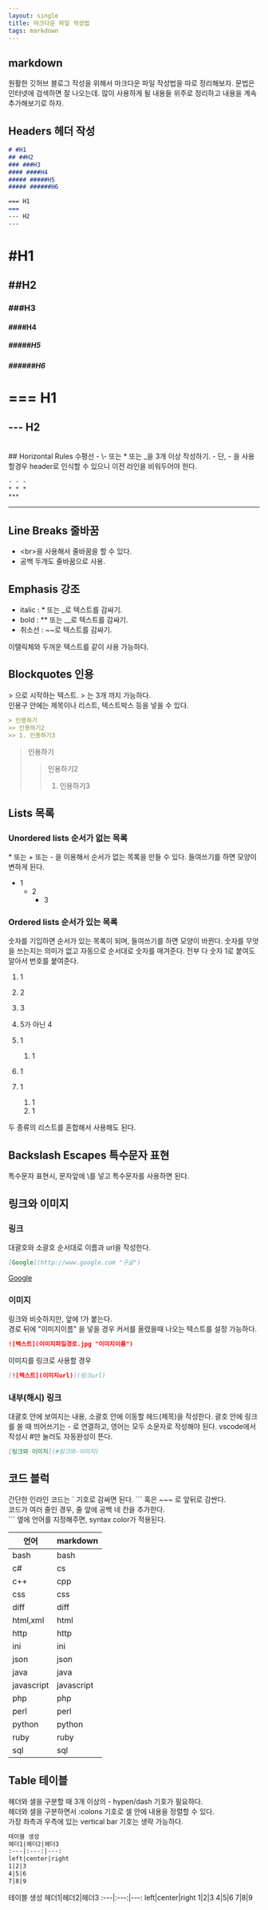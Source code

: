 ```yaml
---
layout: single
title: 마크다운 파일 작성법
tags: markdown
---
```


## markdown  
원활한 깃허브 블로그 작성을 위해서 마크다운 파일 작성법을 따로 정리해보자. 문법은 인터넷에 검색하면 잘 나오는데. 많이 사용하게 될 내용들 위주로 정리하고 내용을 계속 추가해보기로 하자.  

## Headers 헤더 작성

```markdown
# #H1
## ##H2
### ###H3
#### ####H4
##### #####H5
##### ######H6

=== H1
===
--- H2
---
```

# #H1
## ##H2
### ###H3
#### ####H4
##### #####H5
##### ######H6

=== H1
===
--- H2
---
  
<br>
## Horizontal Rules 수평선
- \- 또는 * 또는 _을 3개 이상 작성하기.  
- 단, - 을 사용할경우 header로 인식할 수 있으니 이전 라인을 비워두어야 한다. 

```markdown
- - -
* * *
***
```
***
 


## Line Breaks 줄바꿈

- \<br>을 사용해서 줄바꿈을 할 수 있다.  
- 공백 두개도 줄바꿈으로 사용. 


## Emphasis 강조

- italic : * 또는 _로 텍스트를 감싸기.  
- bold : ** 또는 __로 텍스트를 감싸기.  
- 취소선 : ~~로 텍스트를 감싸기.  
  
이탤릭체와 두꺼운 텍스트를 같이 사용 가능하다.  
  

## Blockquotes 인용

\> 으로 시작하는 텍스트. > 는 3개 까지 가능하다.  
인용구 안에는 제목이나 리스트, 텍스트박스 등을 넣을 수 있다.  

```markdown
> 인용하기
>> 인용하기2
>> 1. 인용하기3
```

> 인용하기
>> 인용하기2
>> 1. 인용하기3


## Lists 목록
### Unordered lists 순서가 없는 목록
\* 또는 + 또는 - 을 이용해서 순서가 없는 목록을 만들 수 있다. 들여쓰기를 하면 모양이 변하게 된다.

* 1
    * 2
        * 3

### Ordered lists 순서가 있는 목록
숫자를 기입하면 순서가 있는 목록이 되며, 들여쓰기를 하면 모양이 바뀐다. 숫자를 무엇을 쓰는지는 의미가 없고 자동으로 순서대로 숫자를 매겨준다. 전부 다 숫자 1로 붙여도 알아서 번호를 붙여준다.  
1. 1
2. 2
3. 3
5. 5가 아닌 4
  
1. 1
    1. 1
1. 1
1. 1
    1. 1
    1. 1

두 종류의 리스트를 혼합해서 사용해도 된다.


## Backslash Escapes 특수문자 표현
특수문자 표현시, 문자앞에 \를 넣고 특수문자를 사용하면 된다.


## 링크와 이미지
### 링크
대괄호와 소괄호 순서대로 이름과 url을 작성한다.
```markdown
[Google](http://www.google.com "구글")
```
[Google](http://www.google.com "구글")

### 이미지
링크와 비슷하지만, 앞에 !가 붙는다.  
경로 뒤에 "이미지이름" 을 넣을 경우 커서를 올렸을때 나오는 텍스트를 설정 가능하다.

```markdown
![텍스트](이미지파일경로.jpg "이미지이름")
```

이미지를 링크로 사용할 경우
```markdown
[![텍스트](이미지url)](링크url)
```

### 내부(해시) 링크
대괄호 안에 보여지는 내용, 소괄호 안에 이동할 헤드(제목)을 작성한다. 괄호 안에 링크를 쓸 때 띄어쓰기는 - 로 연결하고, 영어는 모두 소문자로 작성해야 된다. vscode에서 작성시 #만 눌러도 자동완성이 뜬다.

```markdown
[링크와 이미지](#링크와-이미지)
```


## 코드 블럭
간단한 인라인 코드는 ` 기호로 감싸면 된다.
\``` 혹은 ~~~ 로 앞뒤로 감싼다.  
코드가 여러 줄인 경우, 줄 앞에 공백 네 칸을 추가한다.  
\``` 옆에 언어를 지정해주면, syntax color가 적용된다.

언어|markdown
---|---
bash|bash
c#|cs
c++|cpp
css|css
diff|diff
html,xml|html
http|http
ini|ini
json|json
java|java
javascript|javascript
php|php
perl|perl
python|python
ruby|ruby
sql|sql


## Table 테이블
헤더와 셀을 구분할 때 3개 이상의 - hypen/dash 기호가 필요하다.  
헤더와 셀을 구분하면서 :colons 기호로 셀 안에 내용을 정렬할 수 있다.  
가장 좌측과 우측에 있는 vertical bar 기호는 생략 가능하다.  

```markdown
테이블 생성
헤더1|헤더2|헤더3
:---|:---:|---:
left|center|right
1|2|3
4|5|6
7|8|9
```

테이블 생성
헤더1|헤더2|헤더3
:---|:---:|---:
left|center|right
1|2|3
4|5|6
7|8|9

